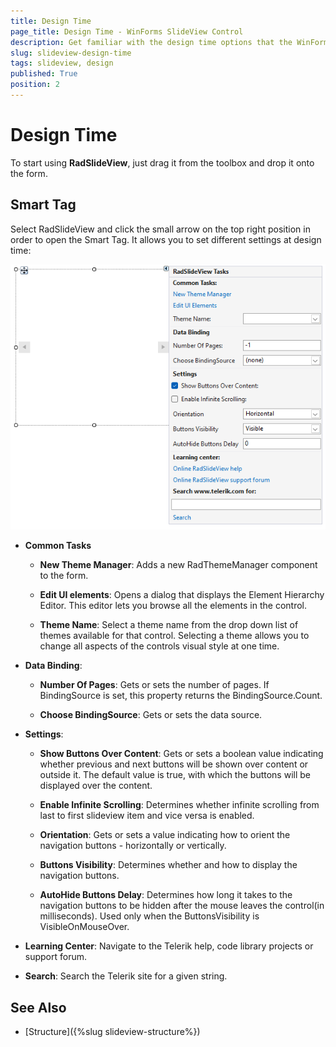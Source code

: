 ```yaml
---
title: Design Time
page_title: Design Time - WinForms SlideView Control
description: Get familiar with the design time options that the WinForms PipsPager control.
slug: slideview-design-time
tags: slideview, design
published: True
position: 2 
---
```


# Design Time

To start using __RadSlideView__, just drag it from the toolbox and drop it onto the form.

## Smart Tag

Select RadSlideView and click the small arrow on the top right position in order to open the Smart Tag. It allows you to set different settings at design time:

![WinForms SlideView Smart Tag](images/slideview-design-time001.png)

* __Common Tasks__

    *  __New Theme Manager__: Adds a new RadThemeManager component to the form.

    * __Edit UI elements__: Opens a dialog that displays the Element Hierarchy Editor. This editor lets you browse all the elements in the control.

    * __Theme Name__: Select a theme name from the drop down list of themes available for that control. Selecting a theme allows you to change all aspects of the controls visual style at one time.


* __Data Binding__:

    * __Number Of Pages__: Gets or sets the number of pages. If BindingSource is set, this property returns the BindingSource.Count.

    * __Choose BindingSource__: Gets or sets the data source.

* __Settings__:

    * __Show Buttons Over Content__: Gets or sets a boolean value indicating whether previous and next buttons will be shown over content or outside it. The default value is true, with which the buttons will be displayed over the content.

    * __Enable Infinite Scrolling__: Determines whether infinite scrolling from last to first slideview item and vice versa is enabled.
   
    * __Orientation__: Gets or sets a value indicating how to orient the navigation buttons - horizontally or vertically.

    * __Buttons Visibility__: Determines whether and how to display the navigation buttons.

    * __AutoHide Buttons Delay__: Determines how long it takes to the navigation buttons to be hidden after the mouse leaves the control(in milliseconds). Used only when the ButtonsVisibility is VisibleOnMouseOver.


* __Learning Center__: Navigate to the Telerik help, code library projects or support forum.

* __Search__: Search the Telerik site for a given string.

## See Also

* [Structure]({%slug slideview-structure%})